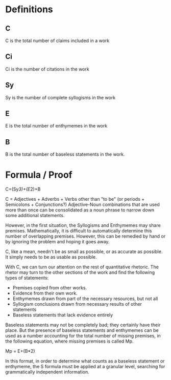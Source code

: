 # Definitions
## C
C is the total number of claims included in a work

## Ci
Ci is the number of citations in the work

## Sy
Sy is the number of complete syllogisms in the work

## E
E is the total number of enthymemes in the work

## B
B is the total number of baseless statements in the work.

# Formula / Proof

C=(Sy*3)+(E*2)+B

C = Adjectives + Adverbs + Verbs other than "to be" (or periods + Semicolons + Conjunctions?)
Adjective-Noun combinations that are used more than once can be consolidated as a noun phrase to narrow down some additional statements.

However, in the first situation, the Syllogisms and Enthymemes may share premises. Mathematically, it is difficult to automatically determine this number of overlapping premises. However, this can be remedied by hand or by ignoring the problem and hoping it goes away.

C, like a mean, needn't be as small as possible, or as accurate as possible. It simply needs to be as usable as possible.

With C, we can turn our attention on the rest of quantitative rhetoric. The rhetor may turn to the other sections of the work and find the following types of statements: 
- Premises copied from other works. 
- Evidence from their own work. 
- Enthymemes drawn from part of the necessary resources, but not all
- Syllogism conclusions drawn from necessary results of other statements
- Baseless statements that lack evidence entirely

Baseless statements may not be completely bad; they certainly have their place. But the presence of baseless statements and enthymemes can be used as a number accounting for the total number of missing premises, in the following equation, where missing premises is called Mp.

Mp = E+(B*2)

In this format, in order to determine what counts as a baseless statement or enthymeme, the S formula must be applied at a granular level, searching for grammatically independent information. 


